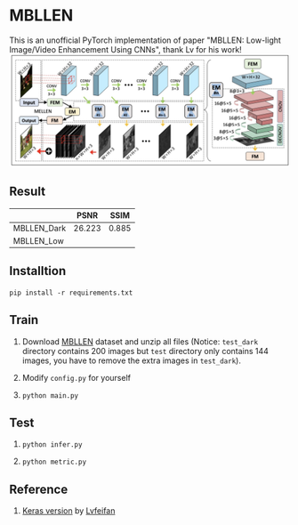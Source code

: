 # MBLLEN
This is an unofficial PyTorch implementation of paper "MBLLEN: Low-light Image/Video Enhancement Using CNNs", thank Lv for his work!
![](./src/network.jpg)

## Result 
|  | PSNR	 |  SSIM      |
| ---------  |------------| --------- |
| MBLLEN_Dark| 26.223     |  0.885    | 
| MBLLEN_Low |     |      | 

## Installtion
```
pip install -r requirements.txt
```

## Train
1. Download [MBLLEN](http://phi-ai.buaa.edu.cn/project/MBLLEN/index.htm) dataset and unzip all files (Notice: `test_dark` directory contains 200 images but `test` directory only contains 144 images, you have to remove the extra images in `test_dark`).

2. Modify `config.py` for yourself

3. `python main.py`


## Test
1. `python infer.py`

2. `python metric.py`

## Reference
1. [Keras version](https://github.com/Lvfeifan/MBLLEN) by [Lvfeifan](https://lvfeifan.github.io)